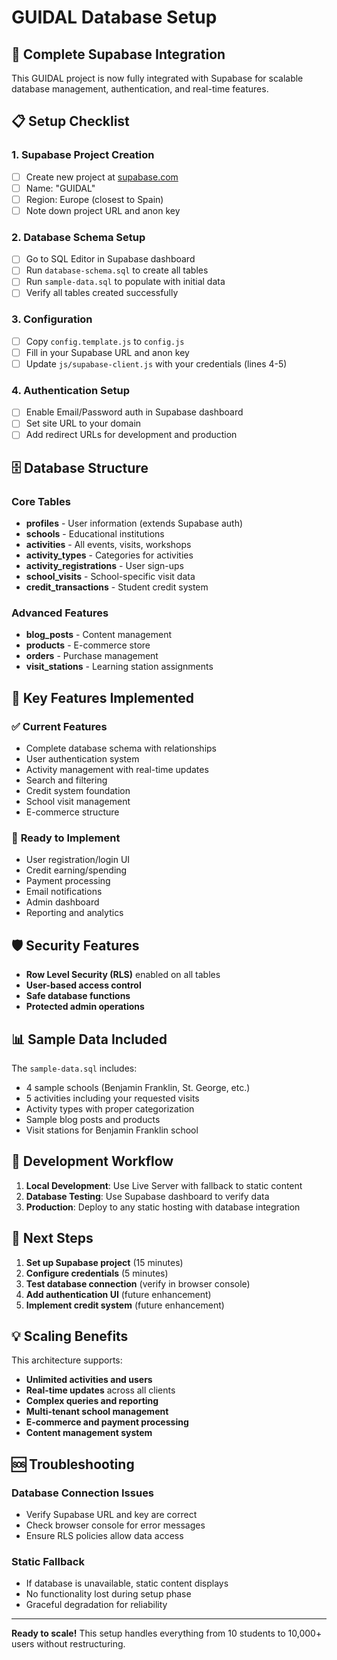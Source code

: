 # GUIDAL Database Setup

## 🚀 Complete Supabase Integration

This GUIDAL project is now fully integrated with Supabase for scalable database management, authentication, and real-time features.

## 📋 Setup Checklist

### 1. Supabase Project Creation
- [ ] Create new project at [supabase.com](https://supabase.com)
- [ ] Name: "GUIDAL"
- [ ] Region: Europe (closest to Spain)
- [ ] Note down project URL and anon key

### 2. Database Schema Setup
- [ ] Go to SQL Editor in Supabase dashboard
- [ ] Run `database-schema.sql` to create all tables
- [ ] Run `sample-data.sql` to populate with initial data
- [ ] Verify all tables created successfully

### 3. Configuration
- [ ] Copy `config.template.js` to `config.js`
- [ ] Fill in your Supabase URL and anon key
- [ ] Update `js/supabase-client.js` with your credentials (lines 4-5)

### 4. Authentication Setup
- [ ] Enable Email/Password auth in Supabase dashboard
- [ ] Set site URL to your domain
- [ ] Add redirect URLs for development and production

## 🗄️ Database Structure

### Core Tables
- **profiles** - User information (extends Supabase auth)
- **schools** - Educational institutions
- **activities** - All events, visits, workshops
- **activity_types** - Categories for activities
- **activity_registrations** - User sign-ups
- **school_visits** - School-specific visit data
- **credit_transactions** - Student credit system

### Advanced Features
- **blog_posts** - Content management
- **products** - E-commerce store
- **orders** - Purchase management
- **visit_stations** - Learning station assignments

## 🔑 Key Features Implemented

### ✅ **Current Features**
- Complete database schema with relationships
- User authentication system
- Activity management with real-time updates
- Search and filtering
- Credit system foundation
- School visit management
- E-commerce structure

### 🚧 **Ready to Implement**
- User registration/login UI
- Credit earning/spending
- Payment processing
- Email notifications
- Admin dashboard
- Reporting and analytics

## 🛡️ Security Features

- **Row Level Security (RLS)** enabled on all tables
- **User-based access control** 
- **Safe database functions**
- **Protected admin operations**

## 📊 Sample Data Included

The `sample-data.sql` includes:
- 4 sample schools (Benjamin Franklin, St. George, etc.)
- 5 activities including your requested visits
- Activity types with proper categorization
- Sample blog posts and products
- Visit stations for Benjamin Franklin school

## 🔧 Development Workflow

1. **Local Development**: Use Live Server with fallback to static content
2. **Database Testing**: Use Supabase dashboard to verify data
3. **Production**: Deploy to any static hosting with database integration

## 🚀 Next Steps

1. **Set up Supabase project** (15 minutes)
2. **Configure credentials** (5 minutes)
3. **Test database connection** (verify in browser console)
4. **Add authentication UI** (future enhancement)
5. **Implement credit system** (future enhancement)

## 💡 Scaling Benefits

This architecture supports:
- **Unlimited activities and users**
- **Real-time updates** across all clients
- **Complex queries and reporting**
- **Multi-tenant school management**
- **E-commerce and payment processing**
- **Content management system**

## 🆘 Troubleshooting

### Database Connection Issues
- Verify Supabase URL and key are correct
- Check browser console for error messages
- Ensure RLS policies allow data access

### Static Fallback
- If database is unavailable, static content displays
- No functionality lost during setup phase
- Graceful degradation for reliability

---

**Ready to scale!** This setup handles everything from 10 students to 10,000+ users without restructuring.